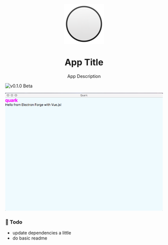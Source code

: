 <p align="center">
  <img src="/build/icons/256x256.png" alt="App Logo" width="128" height="auto">
</p>
<h1 align="center">App Title</h1>
<p align="center">App Description</p>
<img src="https://img.shields.io/badge/version-0.1.0%20Beta-orange.svg" alt="v0.1.0 Beta">

![Main Screenshot](/static/screenshots/screen-one.png)

### :pushpin: Todo

-	update dependencies a little
- do basic readme

